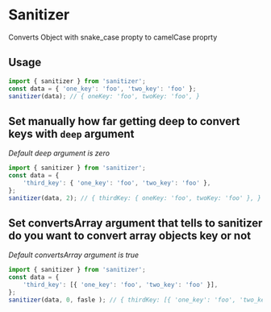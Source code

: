 # Sanitizer
Converts Object with snake_case propty to camelCase proprty

## Usage

``` javascript
import { sanitizer } from 'sanitizer';
const data = { 'one_key': 'foo', 'two_key': 'foo' };
sanitizer(data); // { oneKey: 'foo', twoKey: 'foo', }
```
## Set manually how far getting deep to convert keys with `deep` argument
*Default deep argument is zero*

``` javascript
import { sanitizer } from 'sanitizer';
const data = {
    'third_key': { 'one_key': 'foo', 'two_key': 'foo' },
};
sanitizer(data, 2); // { thirdKey: { oneKey: 'foo', twoKey: 'foo' }, }
```

## Set convertsArray argument that tells to sanitizer do you want to convert array objects key or not
*Default convertsArray argument is true*

``` javascript
import { sanitizer } from 'sanitizer';
const data = {
    'third_key': [{ 'one_key': 'foo', 'two_key': 'foo' }],
};
sanitizer(data, 0, fasle ); // { thirdKey: [{ 'one_key': 'foo', 'two_key': 'foo' }], }
```
